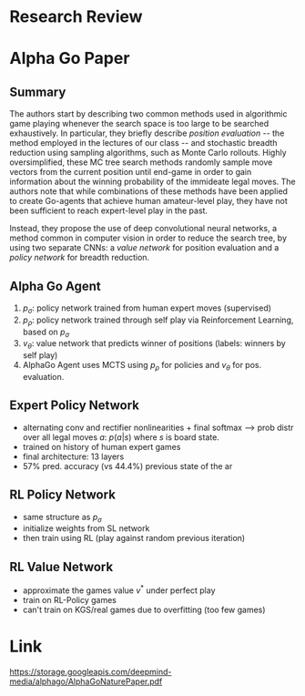 # Research Review

# Alpha Go Paper
## Summary
The authors start by describing two common methods used in algorithmic game playing whenever the search space is too large to be searched exhaustively. In particular, they briefly describe _position evaluation_ -- the method employed in the lectures of our class -- and stochastic breadth reduction using sampling algorithms, such as Monte Carlo rollouts. Highly oversimplified, these MC tree search methods randomly sample move vectors from the current position until end-game in order to gain information about the winning probability of the immideate legal moves. The authors note that while combinations of these methods have been applied to create Go-agents that achieve human amateur-level play, they have not been sufficient to reach expert-level play in the past.

Instead, they propose the use of deep convolutional neural networks, a method common in computer vision in order to reduce the search tree, by using two separate CNNs: a _value network_ for position evaluation and a _policy network_ for breadth reduction.

## Alpha Go Agent
 1.  $p_\sigma$: policy network trained from human expert moves (supervised)
 2.  $p_\rho$: policy network trained through self play via Reinforcement Learning, based on $p_\sigma$
 3. $v_\theta$: value network that predicts winner of positions (labels: winners by self play)
 4. AlphaGo Agent uses MCTS using $p_\rho$ for policies and $v_\theta$ for pos. evaluation.

## Expert Policy Network
* alternating conv and rectifier nonlinearities + final softmax --> prob distr over all legal moves $a$: $p(a|s)$ where $s$ is board state.
* trained on history of human expert games
* final architecture: 13 layers
* $57\%$ pred. accuracy (vs $44.4\%$) previous state of the ar

## RL Policy Network
* same structure as $p_\sigma$
* initialize weights from SL network
* then train using RL (play against random previous iteration)

## RL Value Network
* approximate the games value $v^*$ under perfect play
* train on RL-Policy games
* can't train on KGS/real games due to overfitting (too few games)

# Link
https://storage.googleapis.com/deepmind-media/alphago/AlphaGoNaturePaper.pdf
